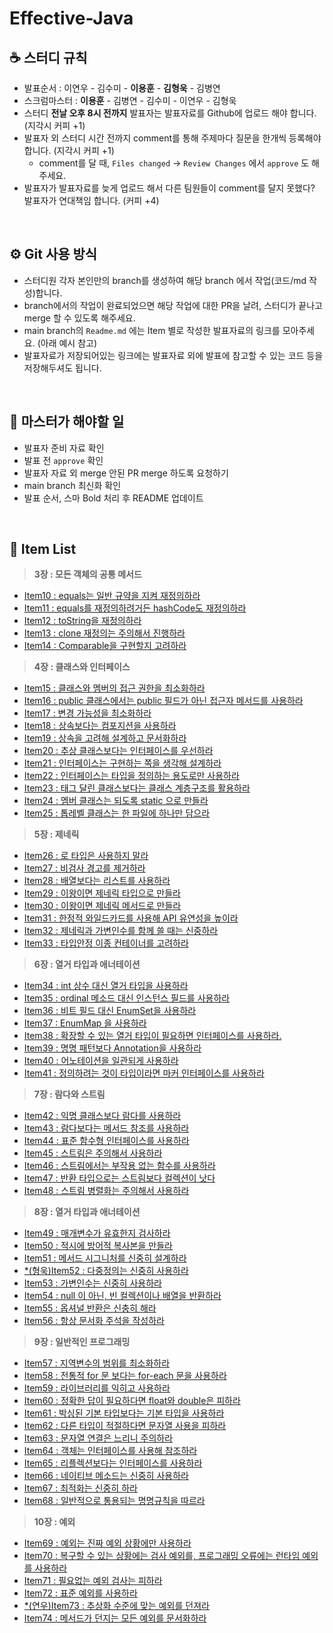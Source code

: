 # Effective-Java

## ☕️ 스터디 규칙
- 발표순서 : 이연우 - 김수미 - **이용훈** - **김형욱** - 김병연
- 스크럼마스터 : **이용훈** - 김병연 - 김수미 - 이연우 - 김형욱
- 스터디 **전날 오후 8시 전까지** 발표자는 발표자료를 Github에 업로드 해야 합니다. (지각시 커피 +1)
- 발표자 외 스터디 시간 전까지 comment를 통해 주제마다 질문을 한개씩 등록해야 합니다. (지각시 커피 +1)
  - comment를 달 때, `Files changed` → `Review Changes` 에서 `approve` 도 해주세요.
- 발표자가 발표자료를 늦게 업로드 해서 다른 팀원들이 comment를 달지 못했다? 발표자가 연대책임 합니다. (커피 +4)
<br>

## ⚙️ Git 사용 방식
- 스터디원 각자 본인만의 branch를 생성하여 해당 branch 에서 작업(코드/md 작성)합니다.
- branch에서의 작업이 완료되었으면 해당 작업에 대한 PR을 날려, 스터디가 끝나고 merge 할 수 있도록 해주세요.
- main branch의 `Readme.md` 에는 Item 별로 작성한 발표자료의 링크를 모아주세요. (아래 예시 참고)
- 발표자료가 저장되어있는 링크에는 발표자료 외에 발표에 참고할 수 있는 코드 등을 저장해두셔도 됩니다.
<br>

## 📌 마스터가 해야할 일
- 발표자 준비 자료 확인
- 발표 전 `approve` 확인
- 발표자 자료 외 merge 안된 PR merge 하도록 요청하기
- main branch 최신화 확인
- 발표 순서, 스마 Bold 처리 후 README 업데이트

<br>

## 🍄 Item List
> **3장 : 모든 객체의 공통 메서드** <br>

- [Item10 : equals는 일반 규약을 지켜 재정의하라](https://github.com/Dev-Prison/Effective-Java/blob/main/app/src/main/java/com/programmers/java/chapt3/item10/item10_%EB%B0%9C%ED%91%9C.md)
- [Item11 : equals를 재정의하려거든 hashCode도 재정의하라](https://github.com/Dev-Prison/Effective-Java/blob/main/app/src/main/java/com/programmers/java/chapt3/item11/Item11_equals%EB%A5%BC_%EC%9E%AC%EC%A0%95%EC%9D%98%ED%95%98%EB%A0%A4%EA%B1%B0%EB%93%A0_hashCode%EB%8F%84_%EC%9E%AC%EC%A0%95%EC%9D%98%ED%95%98%EB%9D%BC.md)
- [Item12 : toString을 재정의하라](https://github.com/Dev-Prison/Effective-Java/blob/main/app/src/main/java/com/programmers/java/chapt3/item12/Item12_toString.md)
- [Item13 : clone 재정의는 주의해서 진행하라](https://github.com/Dev-Prison/Effective-Java/tree/main/app/src/main/java/com/programmers/java/chapt3/item13)
- [Item14 : Comparable을 구현할지 고려하라](https://github.com/Dev-Prison/Effective-Java/blob/main/app/src/main/java/com/programmers/java/chapt3/item14/Item14_compareTo.md)

> **4장 : 클래스와 인터페이스** <br>

- [Item15 : 클래스와 멤버의 접근 권한을 최소화하라](https://github.com/Dev-Prison/Effective-Java/blob/main/app/src/main/java/com/programmers/java/chapt4/item15/item15_%ED%81%B4%EB%9E%98%EC%8A%A4%EC%99%80_%EB%A9%A4%EB%B2%84%EC%9D%98_%EC%A0%91%EA%B7%BC%EA%B6%8C%ED%95%9C%EC%9D%84_%EC%B5%9C%EC%86%8C%ED%99%94_%ED%95%98%EB%9D%BC_%EB%B0%9C%ED%91%9C.md)
- [Item16 : public 클래스에서는 public 필드가 아닌 접근자 메서드를 사용하라](https://github.com/Dev-Prison/Effective-Java/blob/main/app/src/main/java/com/programmers/java/chapt4/item16/Item16_public%ED%81%B4%EB%9E%98%EC%8A%A4%EC%97%90%EC%84%9C%EB%8A%94_public%ED%95%84%EB%93%9C%EA%B0%80_%EC%95%84%EB%8B%8C_%EC%A0%91%EA%B7%BC%EC%9E%90%EB%A9%94%EC%84%9C%EB%93%9C%EB%A5%BC_%EC%82%AC%EC%9A%A9%ED%95%98%EB%9D%BC.md)
- [Item17 : 변경 가능성을 최소화하라](https://github.com/Dev-Prison/Effective-Java/blob/main/app/src/main/java/com/programmers/java/chapt4/item17/Item17_%EB%B3%80%EA%B2%BD_%EA%B0%80%EB%8A%A5%EC%84%B1%EC%9D%84_%EC%B5%9C%EC%86%8C%ED%99%94%ED%95%98%EB%9D%BC.md)
- [Item18 : 상속보다는 컴포지션을 사용하라](https://yeonees.notion.site/item-18-6b82a4bd1d7647cba555f800082a5581)
- [Item19 : 상속을 고려해 설계하고 문서화하라](https://github.com/Dev-Prison/Effective-Java/blob/main/app/src/main/java/com/programmers/java/chapt4/item19/Item19.md)
- [Item20 : 추상 클래스보다는 인터페이스를 우선하라](https://github.com/Dev-Prison/Effective-Java/blob/main/app/src/main/java/com/programmers/java/chapt4/item20/Item20_%EC%B6%94%EC%83%81%ED%81%B4%EB%9E%98%EC%8A%A4%EB%B3%B4%EB%8B%A4%EB%8A%94_%EC%9D%B8%ED%84%B0%ED%8E%98%EC%9D%B4%EC%8A%A4.md)
- [Item21 : 인터페이스는 구현하는 쪽을 생각해 설계하라](https://github.com/Dev-Prison/Effective-Java/blob/main/app/src/main/java/com/programmers/java/chapt4/item21/Item21_%EC%9D%B8%ED%84%B0%ED%8E%98%EC%9D%B4%EC%8A%A4%EB%8A%94_%EA%B5%AC%ED%98%84%ED%95%98%EB%8A%94_%EC%AA%BD%EC%9D%84_%EC%83%9D%EA%B0%81%ED%95%B4_%EC%84%A4%EA%B3%84%ED%95%98%EB%9D%BC.md)
- [Item22 : 인터페이스는 타입을 정의하는 용도로만 사용하라](https://github.com/Dev-Prison/Effective-Java/blob/main/app/src/main/java/com/programmers/java/chapt4/item22/item22_%EC%9D%B8%ED%84%B0%ED%8E%98%EC%9D%B4%EC%8A%A4%EB%8A%94_%ED%83%80%EC%9E%85%EC%9D%84_%EC%A0%95%EC%9D%98%ED%95%98%EB%8A%94_%EC%9A%A9%EB%8F%84%EB%A1%9C%EB%A7%8C_%EC%82%AC%EC%9A%A9%ED%95%98%EB%9D%BC.md)
- [Item23 : 태그 달린 클래스보다는 클래스 계층구조를 활용하라](app/src/main/java/com/programmers/java/chapt4/item23/README.md)
- [Item24 : 멤버 클래스는 되도록 static 으로 만들라](app/src/main/java/com/programmers/java/chapt4/item24/item24.md)
- [Item25 : 톱레벨 클래스는 한 파일에 하나만 담으라](app/src/main/java/com/programmers/java/chapt4/item25/item25_톱레벨_클래스는_한파일에_하나만_담으라.md)

> **5장 : 제네릭** <br>

- [Item26 : 로 타입은 사용하지 말라](app/src/main/java/com/programmers/java/chapt5/item26/Item26_로_타입은_사용하지_말라.md)
- [Item27 : 비검사 경고를 제거하라](app/src/main/java/com/programmers/java/chapt5/item27/비검사_경고를_제거하라.md)
- [Item28 : 배열보다는 리스트를 사용하라](https://yeonees.notion.site/item-28-bcd551fd107648e98794d92be3d3ef5b)
- [Item29 : 이왕이면 제네릭 타입으로 만들라](https://github.com/Dev-Prison/Effective-Java/blob/main/app/src/main/java/com/programmers/java/chapt5/item29/item29.md)
- [Item30 : 이왕이면 제네릭 메서드로 만들라](https://github.com/Dev-Prison/Effective-Java/blob/ynoolee/app/src/main/java/com/programmers/java/chapt5/item30/item30_%EC%9D%B4%EC%99%95%EC%9D%B4%EB%A9%B4_%EC%A0%9C%EB%84%A4%EB%A6%AD_%EB%A9%94%EC%84%9C%EB%93%9C%EB%A1%9C_%EB%A7%8C%EB%93%A4%EB%9D%BC.md)
- [Item31 : 한정적 와일드카드를 사용해 API 유연성을 높이라](https://github.com/Dev-Prison/Effective-Java/blob/0e660de3fd673b636cce15fcf49fa4d19ea106e3/app/src/main/java/com/programmers/java/chapt5/item31/Item31%20-%ED%95%9C%EC%A0%95%EC%A0%81%20%EC%99%80%EC%9D%BC%EB%93%9C%EC%B9%B4%EB%93%9C%EB%A5%BC%20%EC%82%AC%EC%9A%A9%ED%95%B4%20API%20%EC%9C%A0%EC%97%B0%EC%84%B1%EC%9D%84%20%EB%86%92%EC%9D%B4%EB%9D%BC.md)
- [Item32 : 제네릭과 가변인수를 함께 쓸 때는 신중하라](https://velog.io/@yhlee9753/%EC%9D%B4%ED%8E%99%ED%8B%B0%EB%B8%8C%EC%9E%90%EB%B0%94-item32.-%EC%A0%9C%EB%84%A4%EB%A6%AD%EA%B3%BC-%EA%B0%80%EB%B3%80%EC%9D%B8%EC%88%98%EB%A5%BC-%ED%95%A8-%EC%93%B8-%EB%95%8C%EB%8A%94-%EC%8B%A0%EC%A4%91%ED%95%98%EB%9D%BC)
- [Item33 : 타입안정 이종 컨테이너를 고려하라](https://yeonees.notion.site/item-33-009fd935813c4247a028f34a5ba522b0)

> **6장 : 열거 타입과 애너테이션** <br>

- [Item34 : int 상수 대신 열거 타입을 사용하라](https://github.com/Dev-Prison/Effective-Java/blob/main/app/src/main/java/com/programmers/java/chapt6/item34.md)
- [Item35 : ordinal 메소드 대신 인스턴스 필드를 사용하라](https://github.com/Dev-Prison/Effective-Java/blob/main/app/src/main/java/com/programmers/java/chapt6/item35/item35_ordinal_%EB%A9%94%EC%86%8C%EB%93%9C_%EB%8C%80%EC%8B%A0_%EC%9D%B8%EC%8A%A4%ED%84%B4%EC%8A%A4_%ED%95%84%EB%93%9C%EB%A5%BC_%EC%82%AC%EC%9A%A9%ED%95%98%EB%9D%BC.md)
- [Item36 : 비트 필드 대신 EnumSet을 사용하라](https://velog.io/@yhlee9753/%EC%9D%B4%ED%8E%99%ED%8B%B0%EB%B8%8C%EC%9E%90%EB%B0%94-item36.-%EB%B9%84%ED%8A%B8-%ED%95%84%EB%93%9C-%EB%8C%80%EC%8B%A0-EnumSet%EC%9D%84-%EC%82%AC%EC%9A%A9%ED%95%98%EB%9D%BC)
- [Item37 : EnumMap 을 사용하라](https://morning-paprika-8fa.notion.site/Item37-EnumMap-54f6685b29d24a5bba0d749770bb2aa2)
- [Item38 : 확장할 수 있는 열거 타입이 필요하면 인터페이스를 사용하라.](https://yeonees.notion.site/item-38-e1f94d06a0cc4d93990c273d0de71b99)
- [Item39 : 명명 패턴보다 Annotation을 사용하라](https://cat-tungsten-c56.notion.site/DAY12-Annotation-68f703aa60174f4e80e05c5399997745)
- [Item40 : 어노테이션을 일관되게 사용하라](https://github.com/Dev-Prison/Effective-Java/blob/main/app/src/main/java/com/programmers/java/chapt6/item40/Override_%EC%96%B4%EB%85%B8%ED%85%8C%EC%9D%B4%EC%85%98%EC%9D%84_%EC%9D%BC%EA%B4%80%EB%90%98%EA%B2%8C_%EC%82%AC%EC%9A%A9%ED%95%98%EB%9D%BC.md)
- [Item41 : 정의하려는 것이 타입이라면 마커 인터페이스를 사용하라](https://velog.io/@yhlee9753/%EC%9D%B4%ED%8E%99%ED%8B%B0%EB%B8%8C%EC%9E%90%EB%B0%94-item41.-%EC%A0%95%EC%9D%98%ED%95%98%EB%A0%A4%EB%8A%94-%EA%B2%83%EC%9D%B4-%ED%83%80%EC%9E%85%EC%9D%B4%EB%9D%BC%EB%A9%B4-%EB%A7%88%EC%BB%A4-%EC%9D%B8%ED%84%B0%ED%8E%98%EC%9D%B4%EC%8A%A4%EB%A5%BC-%EC%82%AC%EC%9A%A9%ED%95%98%EB%9D%BC)

> **7장 : 람다와 스트림** <br>

- [Item42 : 익명 클래스보다 람다를 사용하라](https://morning-paprika-8fa.notion.site/Item42-badd9f20079c4286947ed7843eca011f)
- [Item43 : 람다보다는 메서드 참조를 사용하라](https://yeonees.notion.site/Item-43-380ddf5f9cac4005954f11ffd966f72b)
- [Item44 : 표준 함수형 인터페이스를 사용하라](https://cat-tungsten-c56.notion.site/DAY13-feat-09f5b930d8214104846a69b2d71174d6)
- [Item45 : 스트림은 주의해서 사용하라](app/src/main/java/com/programmers/java/chapt7/item45/스트림은_주의해서_사용하라.md)
- [Item46 : 스트림에서는 부작용 없는 함수를 사용하라](https://velog.io/@yhlee9753/%EC%9D%B4%ED%8E%99%ED%8B%B0%EB%B8%8C%EC%9E%90%EB%B0%94-item46.-%EC%8A%A4%ED%8A%B8%EB%A6%BC%EC%97%90%EC%84%9C%EB%8A%94-%EB%B6%80%EC%9E%91%EC%9A%A9-%EC%97%86%EB%8A%94-%ED%95%A8%EC%88%98%EB%A5%BC-%EC%82%AC%EC%9A%A9%ED%95%98%EB%9D%BC-baa2kzb7)
- [Item47 : 반환 타입으로는 스트림보다 컬렉션이 낫다](https://morning-paprika-8fa.notion.site/Item47-12ee150aad9743da8c366622649961bd)
- [Item48 : 스트림 병렬화는 주의해서 사용하라](https://yeonees.notion.site/Item-48-bf444377089449268b013753112ca4c1)

> **8장 : 열거 타입과 애너테이션** <br>

- [Item49 : 매개변수가 유효한지 검사하라](https://cat-tungsten-c56.notion.site/DAY14-ce4b6cbe3a8c434c859e5b24bb51e943)
- [Item50 : 적시에 방어적 복사본을 만들라](https://ultra-stream-0a3.notion.site/Item-50-2f18dc7cc6fc49ac8148b258ab5905b3)
- [Item51 : 메서드 시그니처를 신중히 설계하라](https://github.com/YHLEE9753/Effective-Java/blob/main/app/src/main/java/com/programmers/java/chapt8/item51/item51.md)
- [*(형욱)Item52 : 다중정의는 신중히 사용하라](https://www.notion.so/Item52-6e891e60b11740cc944920225e329da2)
- [Item53 : 가변인수는 신중히 사용하라](https://github.com/Dev-Prison/Effective-Java/blob/main/app/src/main/java/com/programmers/java/chapt8/item53/%EA%B0%80%EB%B3%80%EC%9D%B8%EC%88%98%EB%8A%94_%EC%8B%A0%EC%A4%91%ED%9E%88_%EC%82%AC%EC%9A%A9%ED%95%98%EB%9D%BC.md)
- [Item54 : null 이 아닌, 빈 컬렉션이나 배열을 반환하라](https://cat-tungsten-c56.notion.site/DAY15-null-325f21f2bf1341a6b4b491fa725fb951)
- [Item55 : 옵셔널 반환은 신충히 해라](https://velog.io/@yhlee9753/%EC%9D%B4%ED%8E%99%ED%8B%B0%EB%B8%8C%EC%9E%90%EB%B0%94-item55.-%EC%98%B5%EC%85%94%EB%84%90-%EB%B0%98%ED%99%98%EC%9D%80-%EC%8B%A0%EC%A4%91%ED%9E%88-%ED%95%98%EB%9D%BC)
- [Item56 : 항상 문서화 주석을 작성하라](https://morning-paprika-8fa.notion.site/Item56-API-e703f9682112416db7486bc366e485c3)

> **9장 : 일반적인 프로그래밍** <br>
- [Item57 : 지역변수의 범위를 최소화하라](https://yeonees.notion.site/Item-57-5baaf390b4fd4c84ba1e0236a183eee2)
- [Item58 : 전통적 for 문 보다는 for-each 문을 사용하라](https://github.com/Dev-Prison/Effective-Java/blob/main/app/src/main/java/com/programmers/java/chapt9/item58/%EC%A0%84%ED%86%B5%EC%A0%81_for%EB%AC%B8_%EB%B3%B4%EB%8B%A4%EB%8A%94_for-each_%EB%AC%B8%EC%9D%84_%EC%82%AC%EC%9A%A9%ED%95%98%EB%9D%BC.md)
- [Item59 : 라이브러리를 익히고 사용하라](https://cat-tungsten-c56.notion.site/DAY16-3e931f4c73804aa08d99b085c42c4008)
- [Item60 : 정확한 답이 필요하다면 float와 double은 피하라](https://velog.io/@yhlee9753/%EC%9D%B4%ED%8E%99%ED%8B%B0%EB%B8%8C%EC%9E%90%EB%B0%94-item60.-%EC%A0%95%ED%99%95%ED%95%9C-%EB%8B%B5%EC%9D%B4-%ED%95%84%EC%9A%94%ED%95%98%EB%8B%A4%EB%A9%B4-float%EC%99%80-double%EC%9D%80-%ED%94%BC%ED%95%98%EB%9D%BC)
- [Item61 : 박싱된 기본 타입보다는 기본 타입을 사용하라](https://morning-paprika-8fa.notion.site/Item61-53a128ba88cf493e84a896a46a7d3596)
- [Item62 : 다른 타입이 적절하다면 문자열 사용을 피하라](https://yeonees.notion.site/effective-java-021f6698f11b40a68c2a7139214fa983)
- [Item63 : 문자열 연결은 느리니 주의하라](https://morning-paprika-8fa.notion.site/Item63-71e48a50e595469fa06faa59d97d4313)
- [Item64 : 객체는 인터페이스를 사용해 참조하라](https://cat-tungsten-c56.notion.site/DAY17-c2e74e8631d249b8be380c986b50e8f2)
- [Item65 : 리플렉션보다는 인터페이스를 사용하라](https://velog.io/@yhlee9753/%EC%9D%B4%ED%8E%99%ED%8B%B0%EB%B8%8C%EC%9E%90%EB%B0%94-item65.-%EB%A6%AC%ED%94%8C%EB%A0%89%EC%85%98%EB%B3%B4%EB%8B%A4%EB%8A%94-%EC%9D%B8%ED%84%B0%ED%8E%98%EC%9D%B4%EC%8A%A4%EB%A5%BC-%EC%82%AC%EC%9A%A9%ED%95%98%EB%9D%BC)
- [Item66 : 네이티브 메소드는 신중히 사용하라](https://github.com/Dev-Prison/Effective-Java/blob/main/app/src/main/java/com/programmers/java/chapt9/item66/item66_%EB%84%A4%EC%9D%B4%ED%8B%B0%EB%B8%8C%EB%A9%94%EC%84%9C%EB%93%9C%EB%8A%94_%EC%8B%A0%EC%A4%91%ED%9E%88_%EC%82%AC%EC%9A%A9%ED%95%98%EB%9D%BC.md)
- [Item67 : 최적화는 신중히 하라](https://yeonees.notion.site/item-67-0323496d0b6b43fb8ec2f6e8d45b6b61)
- [Item68 : 일반적으로 통용되는 명명규칙을 따르라](app/src/main/java/com/programmers/java/chapt9/item68/item68_일반적으로_통용되는_명명규칙을_따르라.md)

> **10장 : 예외** <br>
- [Item69 : 예외는 진짜 예외 상황에만 사용하라](https://cat-tungsten-c56.notion.site/DAY18-c510100149e14c9ea7e0f4302ba426e4)
- [Item70 : 복구할 수 있는 상황에는 검사 예외를, 프로그래밍 오류에는 런타임 예외를 사용하라](https://velog.io/@yhlee9753/%EC%9D%B4%ED%8E%99%ED%8B%B0%EB%B8%8C%EC%9E%90%EB%B0%94-item70.-%EB%B3%B5%EA%B5%AC%ED%95%A0-%EC%88%98-%EB%8A%94-%EC%83%81%ED%99%A9%EC%97%90%EB%8A%94-%EA%B2%80%EC%82%AC-%EC%98%88%EC%99%B8%EB%A5%BC-%ED%94%84%EB%A1%9C%EA%B7%B8%EB%9E%98%EB%B0%8D-%EC%98%A4%EB%A5%98%EC%97%90%EB%8A%94-%EB%9F%B0%ED%83%80%EC%9E%84-%EC%98%88%EC%99%B8%EB%A5%BC-%EC%82%AC%EC%9A%A9%ED%95%98%EB%9D%BC)
- [Item71 : 필요없는 예외 검사는 피하라](https://morning-paprika-8fa.notion.site/Item71-0b78fe39d3714bc4a204639aeecbb4d0)
- [Item72 : 표준 예외를 사용하라](https://yeonees.notion.site/Item72-598f9e43666b4558af78df55804ba1a8)
- [*(연우)Item73 : 추상화 수준에 맞는 예외를 던져라](https://ultra-stream-0a3.notion.site/Item-73-5f7b366c6c594774ae2b762623c6c7b0)
- [Item74 : 메서드가 던지는 모든 예외를 문서화하라](https://cat-tungsten-c56.notion.site/DAY-19-a90461233833458ea812fe2666e16793)
